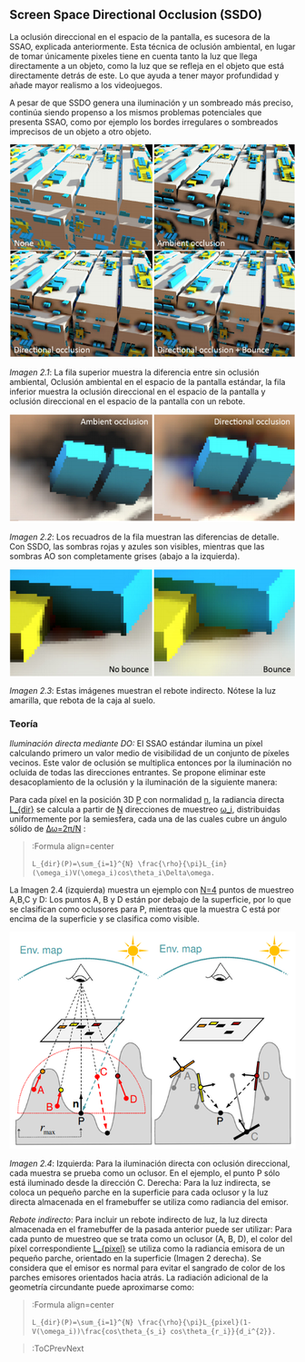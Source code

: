 ## Screen Space Directional Occlusion (SSDO)

La oclusión direccional en el espacio de la pantalla, es sucesora de la SSAO, explicada anteriormente. Esta técnica de oclusión ambiental, en lugar de tomar únicamente pixeles tiene en cuenta tanto la luz que llega directamente a un objeto, como la luz que se refleja en el objeto que está directamente detrás de este. Lo que ayuda a tener mayor profundidad y añade mayor realismo a los videojuegos.

A pesar de que SSDO genera una iluminación y un sombreado más preciso, continúa siendo propenso a los mismos problemas potenciales que presenta SSAO, como por ejemplo los bordes irregulares o sombreados imprecisos de un objeto a otro objeto.

![SSDO_comparative](/docs/sketches/workshops/rendering/global_illumination/SSDO_1.png "SSDO_comparative1")

*Imagen 2.1*: La fila superior muestra la diferencia entre sin oclusión ambiental, Oclusión ambiental en el espacio de la pantalla estándar, la fila inferior muestra la oclusión direccional en el espacio de la pantalla y oclusión direccional en el espacio de la pantalla con un rebote.

![SSDO_comparative2](/docs/sketches/workshops/rendering/global_illumination/SSDO_2.PNG "SSDO_comparative2")

*Imagen 2.2*: Los recuadros de la fila muestran las diferencias de detalle. Con SSDO, las sombras rojas y azules son visibles, mientras que las sombras AO son completamente grises (abajo a la izquierda).

![SSDO_comparative3](/docs/sketches/workshops/rendering/global_illumination/SSDO_3.PNG "SSDO_comparative3")

*Imagen 2.3*: Estas imágenes muestran el rebote indirecto. Nótese la luz amarilla, que rebota de la caja al suelo.

### Teoría

*Iluminación directa mediante DO:* El SSAO estándar ilumina un píxel calculando primero un valor medio de visibilidad de un conjunto de píxeles vecinos. Este valor de oclusión se multiplica entonces por la iluminación no ocluida de todas las direcciones entrantes. Se propone eliminar este desacoplamiento de la oclusión y la iluminación de la siguiente manera:

Para cada píxel en la posición 3D [P](:Formula) con normalidad [n](:Formula), la radiancia directa [L_{dir}](:Formula) se calcula a partir de [N](:Formula) direcciones de muestreo [ω_i](:Formula), distribuidas uniformemente por la semiesfera, cada una de las cuales cubre un ángulo sólido de [Δω=2π/N](:Formula) :

> :Formula align=center
> ```
> L_{dir}(P)=\sum_{i=1}^{N} \frac{\rho}{\pi}L_{in}(\omega_i)V(\omega_i)cos\theta_i\Delta\omega.
> ```

La Imagen 2.4 (izquierda) muestra un ejemplo con [N=4](:Formula) puntos de muestreo A,B,C y D: Los puntos A, B y D están por debajo de la superficie, por lo que se clasifican como oclusores para P, mientras que la muestra C está por encima de la superficie y se clasifica como visible.

![SSDO_comparative4](/docs/sketches/workshops/rendering/global_illumination/SSDO_4.PNG "SSDO_comparative4")

*Imagen 2.4*: Izquierda: Para la iluminación directa con oclusión direccional, cada muestra se prueba como un oclusor. En el ejemplo, el punto P sólo está iluminado desde la dirección C. Derecha: Para la luz indirecta, se coloca un pequeño parche en la superficie para cada oclusor y la luz directa almacenada en el framebuffer se utiliza como radiancia del emisor.

*Rebote indirecto*: Para incluir un rebote indirecto de luz, la luz directa almacenada en el framebuffer de la pasada anterior puede ser utilizar: Para cada punto de muestreo que se trata como un oclusor (A, B, D), el color del píxel correspondiente [L_{pixel}](:Formula) se utiliza como la radiancia emisora de un pequeño parche, orientado en la superficie (Imagen 2 derecha). Se considera que el emisor es normal para evitar el sangrado de color de los parches emisores orientados hacia atrás. La radiación adicional de la geometría circundante puede aproximarse como:

> :Formula align=center
> ```
> L_{dir}(P)=\sum_{i=1}^{N} \frac{\rho}{\pi}L_{pixel}(1-V(\omega_i))\frac{cos\theta_{s_i} cos\theta_{r_i}}{d_i^{2}}.
> ```

> :ToCPrevNext